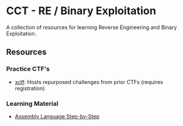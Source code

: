# CCT - RE / Binary Exploitation
A collection of resources for learning Reverse Engineering and Binary Exploitation.

## Resources
### Practice CTF's
* [xctf](https://adworld.xctf.org.cn/task): Hosts repurposed challenges from prior CTFs (requires registration)

### Learning Material
* [Assembly Language Step-by-Step](https://dzo.es/Assembly/Assembly%20Language%20Step%20by%20Step%20.pdf)
